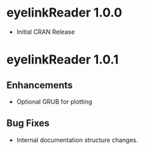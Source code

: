 # eyelinkReader 1.0.0
* Initial CRAN Release

# eyelinkReader 1.0.1
## Enhancements
* Optional GRUB for plotting

## Bug Fixes
* Internal documentation structure changes.
